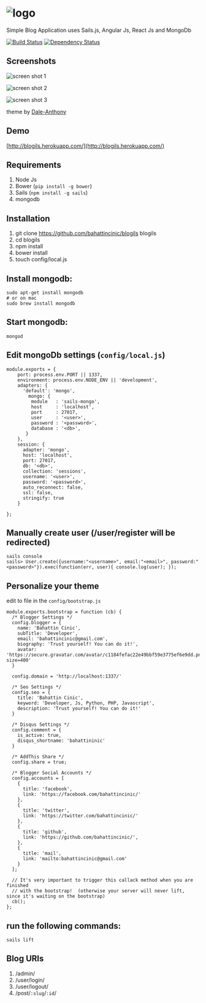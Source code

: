 ![logo](https://cloud.githubusercontent.com/assets/1684999/3682049/833254d0-12c3-11e4-8be8-b834685e761b.png)
=======

Simple Blog Application uses Sails.js, Angular Js, React Js and MongoDb

[![Build Status](https://travis-ci.org/bahattincinic/blogils.svg?branch=master)](https://travis-ci.org/bahattincinic/blogils) [![Dependency Status](https://david-dm.org/bahattincinic/blogils.svg)](https://david-dm.org/bahattincinic/blogils)

Screenshots
------
![screen shot 1](https://cloud.githubusercontent.com/assets/1684999/3694828/8a968210-1376-11e4-9032-1afcc451a5c2.png)

![screen shot 2](https://cloud.githubusercontent.com/assets/1684999/3694818/65251d5c-1376-11e4-8b2f-f5bbf1f3bb94.png)

![screen shot 3](https://cloud.githubusercontent.com/assets/1684999/3694819/652674cc-1376-11e4-891e-03768ecb2db2.png)

theme by [Dale-Anthony](https://github.com/daleanthony/uno)

Demo
------
[http://blogils.herokuapp.com/](http://blogils.herokuapp.com/)

Requirements
-------------
1. Node Js
2. Bower (`pip install -g bower`)
3. Sails (`npm install -g sails`)
4. mongodb

Installation
-------------
1. git clone https://github.com/bahattincinic/blogils blogils
2. cd blogils
3. npm install
4. bower install
5. touch config/local.js

Install mongodb:
-------------

    sudo apt-get install mongodb
    # or on mac
    sudo brew install mongodb

Start mongodb:
-------------

    mongod

Edit mongoDb settings (`config/local.js`)
-------------

    module.exports = {
        port: process.env.PORT || 1337,
        environment: process.env.NODE_ENV || 'development',
        adapters: {
          'default': 'mongo',
            mongo: {
             module   : 'sails-mongo',
             host     : 'localhost',
             port     : 27017,
             user     : '<user>',
             password : '<password>',
             database : '<db>',
           }
        },
        session: {
          adapter: 'mongo',
          host: 'localhost',
          port: 27017,
          db: '<db>',
          collection: 'sessions',
          username: '<user>',
          password: '<password>',
          auto_reconnect: false,
          ssl: false,
          stringify: true
        }

    };

Manually create user (/user/register will be redirected)
-------------
    sails console
    sails> User.create({username:"<username>", email:"<email>", password:"<password>"}).exec(function(err, user){ console.log(user); });

Personalize your theme
-------------
edit to file in the `config/bootstrap.js`

    module.exports.bootstrap = function (cb) {
      /* Blogger Settings */
      config.blogger = {
        name: 'Bahattin Cinic',
        subTitle: 'Developer',
        email: 'bahattincinic@gmail.com',
        biography: 'Trust yourself! You can do it!',
        avatar: 'https://secure.gravatar.com/avatar/c1184fefac22e49bbf59e3775ef6e9dd.png?size=400'
      }

      config.domain = 'http://localhost:1337/'

      /* Seo Settings */
      config.seo = {
        title: 'Bahattin Cinic',
        keyword: 'Developer, Js, Python, PHP, Javascript',
        description: 'Trust yourself! You can do it!'
      }

      /* Disqus Settings */
      config.comment = {
        is_active: true,
        disqus_shortname: 'bahattininic'
      }

      /* AddThis Share */
      config.share = true;

      /* Blogger Social Accounts */
      config.accounts = [
        {
          title: 'facebook',
          link: 'https://facebook.com/bahattincinic/'
        },
        {
          title: 'twitter',
          link: 'https://twitter.com/bahattincinic/'
        },
        {
          title: 'github',
          link: 'https://github.com/bahattincinic/',
        },
        {
          title: 'mail',
          link: 'mailto:bahattincinic@gmail.com'
        }
      ];

      // It's very important to trigger this callack method when you are finished
      // with the bootstrap!  (otherwise your server will never lift, since it's waiting on the bootstrap)
      cb();
    };

run the following commands:
-------------
    sails lift


Blog URls
-------------
1. /admin/
2. /user/login/
3. /user/logout/
4. /post/`:slug`/`:id`/
